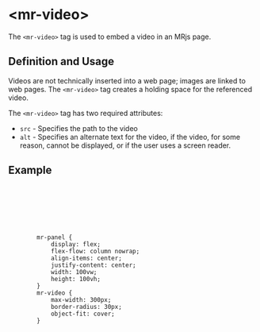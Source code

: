 # &lt;mr-video&gt;

The `<mr-video>` tag is used to embed a video in an MRjs page.

## Definition and Usage

Videos are not technically inserted into a web page; images are linked to web pages. The `<mr-video>` tag creates a holding space for the referenced video.

The `<mr-video>` tag has two required attributes:

* `src` - Specifies the path to the video
* `alt` - Specifies an alternate text for the video, if the video, for some reason, cannot be displayed, or if the user uses a screen reader.

## Example

<inline-repl render-height="360" editor-height="240">
    <code slot="html">
        <mr-app>
            <mr-panel>
                <mr-video src="/static/sample/video.mp4" alt="A youtube video used as one of the intro videos for MRjs. The main tag line is as follows 'Spatial Development can be intimidating, but it doesn't have to be. mrjs enables you to break out from 2D to 3D, using the tools you already know how to use: HTML, CSS, and a little JavaScript.'"></mr-video>
            </mr-panel>
        </mr-app>
    </code>
    <code slot="css">
        mr-panel {
            display: flex;
            flex-flow: column nowrap;
            align-items: center;
            justify-content: center;
            width: 100vw;
            height: 100vh;
        }
        mr-video {
            max-width: 300px;
            border-radius: 30px;
            object-fit: cover;
        }
    </code>
</inline-repl>

